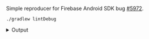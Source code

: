 Simple reproducer for Firebase Android SDK bug [#5972](https://github.com/firebase/firebase-android-sdk/issues/5972).

```shell
./gradlew lintDebug
```

<details>
<summary>Output</summary>

    ..
    FAILURE: Build failed with an exception.
    
    * What went wrong:
      Execution failed for task ':core:lintDebug'.
    > Lint found errors in the project; aborting build.
    
    Fix the issues identified by lint, or create a baseline to see only new errors.
    To create a baseline, run `gradlew updateLintBaseline` after adding the following to the module's build.gradle file:
      ```
      android {
          lint {
              baseline = file("lint-baseline.xml")
          }
      }
      ```
    For more details, see https://developer.android.com/studio/write/lint#snapshot
    
    core/build.gradle.kts: Error: All gms/firebase libraries must use the exact same version specification (mixing versions can lead to runtime crashes). Found versions 21.0.0, 2.0.0, 19.0.0, 18.3.0, 18.1.0, 18.0.2, 18.0.1, 18.0.0, 17.1.1, 17.0.0, 16.2.0, 16.0.0. Examples include com.google.firebase:firebase-common-ktx:21.0.0 and com.google.firebase:firebase-sessions:2.0.0 [GradleCompatible]
    
         Explanation for issues of type "GradleCompatible":
         There are some combinations of libraries, or tools and libraries, that are
         incompatible, or can lead to bugs. One such incompatibility is compiling
         with a version of the Android support libraries that is not the latest
         version (or in particular, a version lower than your targetSdkVersion).
    
    1 errors, 0 warnings
    ..
</details>